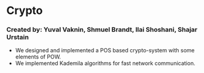 # Crypto
### Created by: Yuval Vaknin, Shmuel Brandt, Ilai Shoshani, Shajar Urstain

- We designed and implemented a POS based crypto-system with some elements of POW.
- We implemented Kademila algorithms for fast network communication.